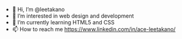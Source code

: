 - 👋 Hi, I’m @leetakano
- 👀 I’m interested in web design and development
- 🌱 I’m currently learning HTML5 and CSS
- 📫 How to reach me https://www.linkedin.com/in/ace-leetakano/

<!---
leetakano/leetakano is a ✨ special ✨ repository because its `README.md` (this file) appears on your GitHub profile.
You can click the Preview link to take a look at your changes.
--->
